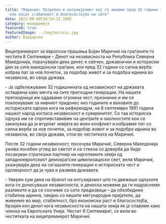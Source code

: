 ```yaml
---
title: "Маричиќ: Потребен е ентузијазмот кој го имавме пред 32 години за одлуки
  кои носат стабилност и благосостојба на сите"
date: 2023-09-08T10:54:12.109Z
category: македонија
featured: true
featuredImage: ../img/maricic.jpg
author: Вардарски
---
```

<!--StartFragment-->

Вицепремиерот за европски прашања Бојан Маричиќ на граѓаните го честита 8 Септември – Денот на независноста на Република Северна Македонија, порачувајќи дека денес е свечен, државнички и историски ден за сите македонски граѓани, кои пред 32 години со силна верба избраа пат за нов почеток, за подобар живот и за подобра иднина во независна, во своја држава.

\- Ја одбележуваме 32 годишнината од независност на државата остварена како мечта на сите претходни генерации. На нашите претходници им оддаваме огромна чест, признание и им се поклонуваме за нивниот придонес низ годините и вековите до историската одлука кога на референдум, на 8 септември 1991 година нашиот народ изгласа независност и суверенитет. Со таа историска одлука им се спротивставивме на центрите и околностите кои се закануваа да ја втурнат земјата во воен конфликт и избравме пат со силна верба за нов почеток, за подобар живот и за подобра иднина во независна, во своја држава, стои во честитката на Маричиќ.

После 32 години независност, посочува Маричиќ, Северна Македонија ужива посебен углед во светот и се стекна со доверба да биде посакуван стратешки партнер на најголемите земји од западноевропскиот демократски цивилизациски свет, вели Маричиќ, укажувајќи дека на сегашните генерации е историската чест и одговорност да ја чува и развива државата. 

\- Уверен сум дека на бранот на ентузијазмот што ги движеше одлуките кога се донесуваше независноста, и денеска можеме да ги надраснеме разликите и да се соочиме со сите предизвици – да обезбедиме стабилна иднина, заедно со нашите меѓународни пријатели, да живееме во мир, стабилност, брз економски раст и благосостојба, брзајќи кон денот кога независноста на нашата земја ќе ја славиме како членка на Европската Унија. Честит 8 Септември!, се вели во честитката на вицепремиерот Маричиќ.

<!--EndFragment-->